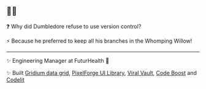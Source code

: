 ## 🧙‍♂️

❓ Why did Dumbledore refuse to use version control?

⚡️ Because he preferred to keep all his branches in the Whomping Willow!

--- 

✨ Engineering Manager at FuturHealth 🚀

✨ Built [Gridium data grid](http://gridium.vercel.app/), [PixelForge UI Library](https://pixelforge-ui.github.io/pixelforge-ui/), [Viral Vault](https://viralvault.tech), [Code Boost](https://t.me/code_boost_bot) and [Codelit](https://codelit.io)


